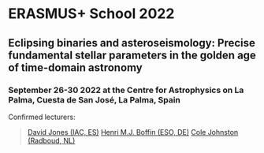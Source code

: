 # ERASMUS+ School 2022
## Eclipsing binaries and asteroseismology: Precise fundamental stellar parameters in the golden age of time-domain astronomy
### September 26-30 2022 at the Centre for Astrophysics on La Palma, Cuesta de San José, La Palma, Spain

Confirmed lecturers:

>[David Jones (IAC, ES)](http://www.drdjones.net/)
>[Henri M.J. Boffin (ESO, DE)](https://www.eso.org/~hboffin/)
>[Cole Johnston (Radboud, NL)](https://stellarshenanigans.com/)
